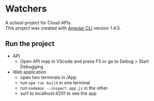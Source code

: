 # Watchers

A school project for Cloud APIs. <br/>
This project was created with [Angular CLI](https://github.com/angular/angular-cli) version 1.4.5.

## Run the project

* API   
    * Open API map in VScode and press F5 or go to Debug > Start Debugging
* Web application
    * open two terminals in /App
    * run `npm run build` in one terminal
    * run `nodemon --inspect app.js` in the other
    * surf to localhost:4201 to see the app
